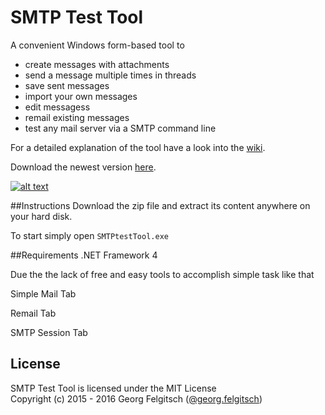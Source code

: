 # SMTP Test Tool

A convenient Windows form-based tool to

- create messages with attachments
- send a message multiple times in threads
- save sent messages
- import your own messages
- edit messagess
- remail existing messages
- test any mail server via a SMTP command line

For a detailed explanation of the tool have a look into the [wiki](https://github.com/georgjf/SMTPtool/wiki).

Download the newest version [here](https://raw.githubusercontent.com/georgjf/SMTPtool/master/SMTPtool%20v4.zip). 


[![alt text][2]][1]

  [1]: https://raw.githubusercontent.com/georgjf/SMTPtool/master/assets/simpleMailTab.PNG
  [2]: https://raw.githubusercontent.com/georgjf/SMTPtool/master/assets/smallSimpleMailTab.PNG
  
##Instructions
Download the zip file and extract its content anywhere on your hard disk.

To start simply open `SMTPtestTool.exe`


##Requirements
.NET Framework 4

Due the the lack of free and easy tools to accomplish simple task like that 

Simple Mail Tab

Remail Tab

SMTP Session Tab

## License
SMTP Test Tool is licensed under the MIT License  
Copyright (c) 2015 - 2016 Georg Felgitsch ([@georg.felgitsch](https://twitter.com/GeorgFelgitsch))